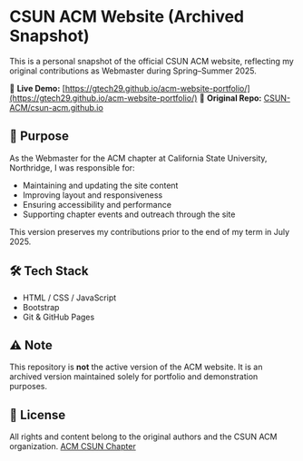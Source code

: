 # CSUN ACM Website (Archived Snapshot)

This is a personal snapshot of the official CSUN ACM website, reflecting my original contributions as Webmaster during Spring–Summer 2025.

📍 **Live Demo:** [https://gtech29.github.io/acm-website-portfolio/](https://gtech29.github.io/acm-website-portfolio/)
🔗 **Original Repo:** [CSUN-ACM/csun-acm.github.io](https://github.com/CSUN-ACM/csun-acm.github.io)

## 📌 Purpose

As the Webmaster for the ACM chapter at California State University, Northridge, I was responsible for:

- Maintaining and updating the site content
- Improving layout and responsiveness
- Ensuring accessibility and performance
- Supporting chapter events and outreach through the site

This version preserves my contributions prior to the end of my term in July 2025.

## 🛠️ Tech Stack

- HTML / CSS / JavaScript
- Bootstrap
- Git & GitHub Pages

## ⚠️ Note

This repository is **not** the active version of the ACM website. It is an archived version maintained solely for portfolio and demonstration purposes.

## 📄 License

All rights and content belong to the original authors and the CSUN ACM organization.
[ACM CSUN Chapter](https://csunacm.org/)
